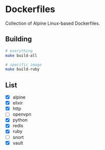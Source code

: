 # Dockerfiles

Collection of Alpine Linux-based Dockerfiles.

## Building

```bash
# everything
make build-all

# specific image
make build-ruby
```

## List

- [x] alpine
- [x] elixir
- [x] http
- [ ] openvpn
- [x] python
- [x] redis
- [x] ruby
- [ ] snort
- [x] vault

